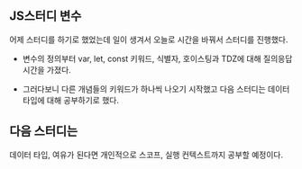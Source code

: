 ## JS스터디 변수

어제 스터디를 하기로 했었는데 일이 생겨서 오늘로 시간을 바꿔서 스터디를 진행했다.

+ 변수의 정의부터 var, let, const 키워드, 식별자, 호이스팅과 TDZ에 대해 질의응답 시간을 가졌다.

+ 그러다보니 다른 개념들의 키워드가 하나씩 나오기 시작했고 다음 스터디는 데이터 타입에 대해 공부하기로 했다.

## 다음 스터디는
데이터 타입, 여유가 된다면 개인적으로 스코프, 실행 컨텍스트까지 공부할 예정이다.
